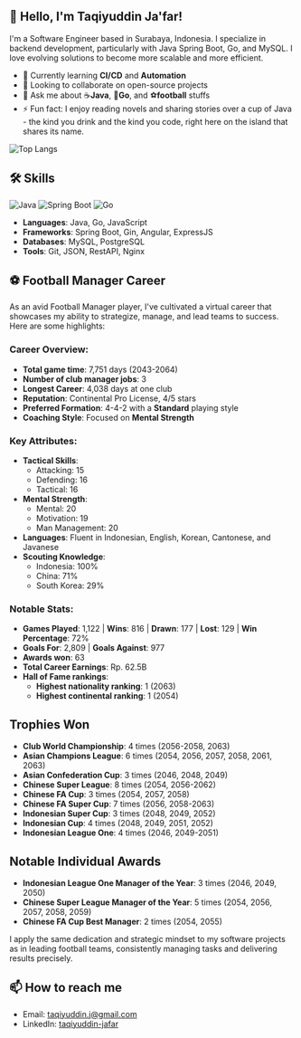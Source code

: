 ## 👋 Hello, I'm Taqiyuddin Ja'far!

I'm a Software Engineer based in Surabaya, Indonesia. I specialize in backend development, particularly with Java Spring Boot, Go, and MySQL. I love evolving solutions to become more scalable and more efficient.

- 🌱 Currently learning **CI/CD** and **Automation**
- 👯 Looking to collaborate on open-source projects
- 💬 Ask me about ☕**Java**, 🐹**Go**, and ⚽**football** stuffs
- ⚡ Fun fact: I enjoy reading novels and sharing stories over a cup of Java - the kind you drink and the kind you code, right here on the island that shares its name.

<!-- ![Your Name's GitHub stats](https://github-readme-stats.vercel.app/api?username=TaqiyuddinJ&show_icons=true&theme=radical)-->
![Top Langs](https://github-readme-stats.vercel.app/api/top-langs/?username=TaqiyuddinJ&layout=compact&theme=radical)

<!--
## 🚀 Featured Projects
- [Project Name](link-to-repository): Brief description of what the project does.
- [Another Project](link-to-repository): Brief description of the project.
-->
## 🛠️ Skills
![Java](https://img.shields.io/badge/Java-ED8B00?style=for-the-badge&logo=java&logoColor=white)
![Spring Boot](https://img.shields.io/badge/Spring_Boot-F2F4F9?style=for-the-badge&logo=spring-boot)
![Go](https://img.shields.io/badge/Go-00ADD8?style=for-the-badge&logo=go&logoColor=white)
- **Languages**: Java, Go, JavaScript
- **Frameworks**: Spring Boot, Gin, Angular, ExpressJS
- **Databases**: MySQL, PostgreSQL
- **Tools**: Git, JSON, RestAPI, Nginx

## ⚽ Football Manager Career
As an avid Football Manager player, I've cultivated a virtual career that showcases my ability to strategize, manage, and lead teams to success. Here are some highlights:

### Career Overview:
- **Total game time**: 7,751 days (2043-2064)
- **Number of club manager jobs**: 3
- **Longest Career**: 4,038 days at one club
- **Reputation**: Continental Pro License, 4/5 stars  
- **Preferred Formation**: 4-4-2 with a **Standard** playing style  
- **Coaching Style**: Focused on **Mental Strength**

### Key Attributes:
- **Tactical Skills**:  
  - Attacking: 15  
  - Defending: 16  
  - Tactical: 16  
- **Mental Strength**:  
  - Mental: 20  
  - Motivation: 19  
  - Man Management: 20
- **Languages**: Fluent in Indonesian, English, Korean, Cantonese, and Javanese
- **Scouting Knowledge**:  
  - Indonesia: 100%  
  - China: 71%  
  - South Korea: 29%

### Notable Stats:
- **Games Played**: 1,122 | **Wins**: 816 | **Drawn**: 177 | **Lost**: 129 | **Win Percentage**: 72%
- **Goals For**: 2,809 | **Goals Against**: 977
- **Awards won**: 63  
- **Total Career Earnings**: Rp. 62.5B
- **Hall of Fame rankings**: 
  - **Highest nationality ranking**: 1 (2063)
  - **Highest continental ranking**: 1 (2054)

## Trophies Won
- **Club World Championship**: 4 times (2056-2058, 2063)
- **Asian Champions League**: 6 times (2054, 2056, 2057, 2058, 2061, 2063)
- **Asian Confederation Cup**: 3 times (2046, 2048, 2049)
- **Chinese Super League**: 8 times (2054, 2056-2062)
- **Chinese FA Cup**: 3 times (2054, 2057, 2058)
- **Chinese FA Super Cup**: 7 times (2056, 2058-2063)
- **Indonesian Super Cup**: 3 times (2048, 2049, 2052)
- **Indonesian Cup**: 4 times (2048, 2049, 2051, 2052)
- **Indonesian League One**: 4 times (2046, 2049-2051)

## Notable Individual Awards
- **Indonesian League One Manager of the Year**: 3 times (2046, 2049, 2050)
- **Chinese Super League Manager of the Year**: 5 times (2054, 2056, 2057, 2058, 2059)
- **Chinese FA Cup Best Manager**: 2 times (2054, 2055)

I apply the same dedication and strategic mindset to my software projects as in leading football teams, consistently managing tasks and delivering results precisely.




## 📫 How to reach me
- Email: [taqiyuddin.j@gmail.com](mailto:taqiyuddin.j@gmail.com)
- LinkedIn: [taqiyuddin-jafar](https://www.linkedin.com/in/taqiyuddin-jafar/)
<!--
![Visitor Count](https://komarev.com/ghpvc/?username=TaqiyuddinJ)
-->
